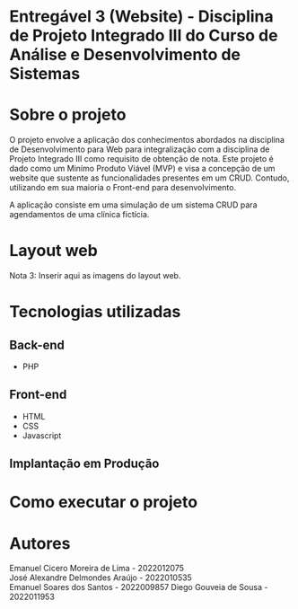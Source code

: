 # Entregável 3 (Website) - Disciplina de Projeto Integrado III do Curso de Análise e Desenvolvimento de Sistemas

# Sobre o projeto

O projeto envolve a aplicação dos conhecimentos abordados na disciplina de Desenvolvimento para Web para integralização com a disciplina de Projeto Integrado III como requisito de obtenção de nota. 
Este projeto é dado como um Minímo Produto Viável (MVP) e visa a concepção de um website que sustente as funcionalidades presentes em um CRUD. Contudo, utilizando em sua maioria o Front-end para desenvolvimento. 

A aplicação consiste em uma simulação de um sistema CRUD para agendamentos de uma clínica fictícia.

# Layout web

Nota 3: Inserir aqui as imagens do layout web.

# Tecnologias utilizadas
## Back-end
- PHP
## Front-end
- HTML
- CSS
- Javascript

## Implantação em Produção

# Como executar o projeto

# Autores
Emanuel Cicero Moreira de Lima - 2022012075 \
José Alexandre Delmondes Araújo - 2022010535 \
Emanuel Soares dos Santos - 2022009857
Diego Gouveia de Sousa -  2022011953
